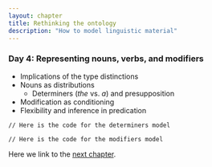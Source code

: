 ```yaml
---
layout: chapter
title: Rethinking the ontology
description: "How to model linguistic material"
---
```


### Day 4: Representing nouns, verbs, and modifiers

  - Implications of the type distinctions 
  - Nouns as distributions
    - Determiners (*the* vs. *a*) and presupposition 
  - Modification as conditioning
  - Flexibility and inference in predication

~~~~
// Here is the code for the determiners model

~~~~

~~~~
// Here is the code for the modifiers model

~~~~


Here we link to the [next chapter](5-ambiguity.html).